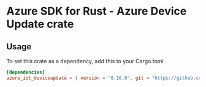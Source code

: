 # Azure SDK for Rust - Azure Device Update crate



## Usage

To set this crate as a dependency, add this to your Cargo.toml

```toml
[dependencies]
azure_iot_deviceupdate = { version = "0.16.0", git = "https://github.com/Azure/azure-sdk-for-rust" }
```
